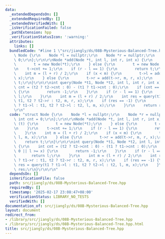 ```yaml
---
data:
  _extendedDependsOn: []
  _extendedRequiredBy: []
  _extendedVerifiedWith: []
  _isVerificationFailed: false
  _pathExtension: hpp
  _verificationStatusIcon: ':warning:'
  attributes:
    links: []
  bundledCode: "#line 1 \"src/jiangly/ds/08B-Mysterious-Balanced-Tree.hpp\"\nstruct\
    \ Node {\r\n    Node *l = nullptr;\r\n    Node *r = nullptr;\r\n    int cnt =\
    \ 0;\r\n};\r\n\r\nNode *add(Node *t, int l, int r, int x) {\r\n    if (t) {\r\n\
    \        t = new Node(*t);\r\n    } else {\r\n        t = new Node;\r\n    }\r\
    \n    t->cnt += 1;\r\n    if (r - l == 1) {\r\n        return t;\r\n    }\r\n\
    \    int m = (l + r) / 2;\r\n    if (x < m) {\r\n        t->l = add(t->l, l, m,\
    \ x);\r\n    } else {\r\n        t->r = add(t->r, m, r, x);\r\n    }\r\n    return\
    \ t;\r\n}\r\n\r\nint query(Node *t1, Node *t2, int l, int r, int x) {\r\n    int\
    \ cnt = (t2 ? t2->cnt : 0) - (t1 ? t1->cnt : 0);\r\n    if (cnt == 0 || l >= x)\
    \ {\r\n        return -1;\r\n    }\r\n    if (r - l == 1) {\r\n        return\
    \ l;\r\n    }\r\n    int m = (l + r) / 2;\r\n    int res = query(t1 ? t1->r :\
    \ t1, t2 ? t2->r : t2, m, r, x);\r\n    if (res == -1) {\r\n        res = query(t1\
    \ ? t1->l : t1, t2 ? t2->l : t2, l, m, x);\r\n    }\r\n    return res;\r\n}\r\n\
    \r\n"
  code: "struct Node {\r\n    Node *l = nullptr;\r\n    Node *r = nullptr;\r\n   \
    \ int cnt = 0;\r\n};\r\n\r\nNode *add(Node *t, int l, int r, int x) {\r\n    if\
    \ (t) {\r\n        t = new Node(*t);\r\n    } else {\r\n        t = new Node;\r\
    \n    }\r\n    t->cnt += 1;\r\n    if (r - l == 1) {\r\n        return t;\r\n\
    \    }\r\n    int m = (l + r) / 2;\r\n    if (x < m) {\r\n        t->l = add(t->l,\
    \ l, m, x);\r\n    } else {\r\n        t->r = add(t->r, m, r, x);\r\n    }\r\n\
    \    return t;\r\n}\r\n\r\nint query(Node *t1, Node *t2, int l, int r, int x)\
    \ {\r\n    int cnt = (t2 ? t2->cnt : 0) - (t1 ? t1->cnt : 0);\r\n    if (cnt ==\
    \ 0 || l >= x) {\r\n        return -1;\r\n    }\r\n    if (r - l == 1) {\r\n \
    \       return l;\r\n    }\r\n    int m = (l + r) / 2;\r\n    int res = query(t1\
    \ ? t1->r : t1, t2 ? t2->r : t2, m, r, x);\r\n    if (res == -1) {\r\n       \
    \ res = query(t1 ? t1->l : t1, t2 ? t2->l : t2, l, m, x);\r\n    }\r\n    return\
    \ res;\r\n}\r\n\r\n"
  dependsOn: []
  isVerificationFile: false
  path: src/jiangly/ds/08B-Mysterious-Balanced-Tree.hpp
  requiredBy: []
  timestamp: '2025-02-17 23:08:47+08:00'
  verificationStatus: LIBRARY_NO_TESTS
  verifiedWith: []
documentation_of: src/jiangly/ds/08B-Mysterious-Balanced-Tree.hpp
layout: document
redirect_from:
- /library/src/jiangly/ds/08B-Mysterious-Balanced-Tree.hpp
- /library/src/jiangly/ds/08B-Mysterious-Balanced-Tree.hpp.html
title: src/jiangly/ds/08B-Mysterious-Balanced-Tree.hpp
---
```

